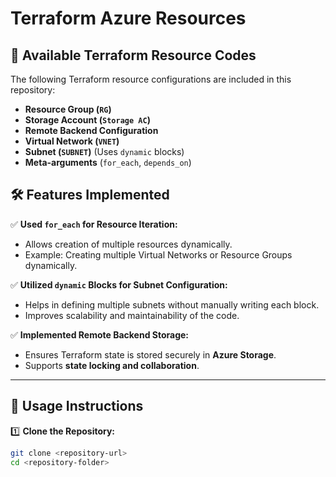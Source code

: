 # Terraform Azure Resources

## 📌 Available Terraform Resource Codes

The following Terraform resource configurations are included in this repository:

- **Resource Group (`RG`)**
- **Storage Account (`Storage AC`)**
- **Remote Backend Configuration**
- **Virtual Network (`VNET`)**
- **Subnet (`SUBNET`)** (Uses `dynamic` blocks)
- **Meta-arguments** (`for_each`, `depends_on`)

## 🛠 Features Implemented

✅ **Used `for_each` for Resource Iteration:**  
   - Allows creation of multiple resources dynamically.  
   - Example: Creating multiple Virtual Networks or Resource Groups dynamically.  

✅ **Utilized `dynamic` Blocks for Subnet Configuration:**  
   - Helps in defining multiple subnets without manually writing each block.  
   - Improves scalability and maintainability of the code.  

✅ **Implemented Remote Backend Storage:**  
   - Ensures Terraform state is stored securely in **Azure Storage**.  
   - Supports **state locking and collaboration**.  

---

## 📌 Usage Instructions

1️⃣ **Clone the Repository:**  
   ```bash
   git clone <repository-url>
   cd <repository-folder>
